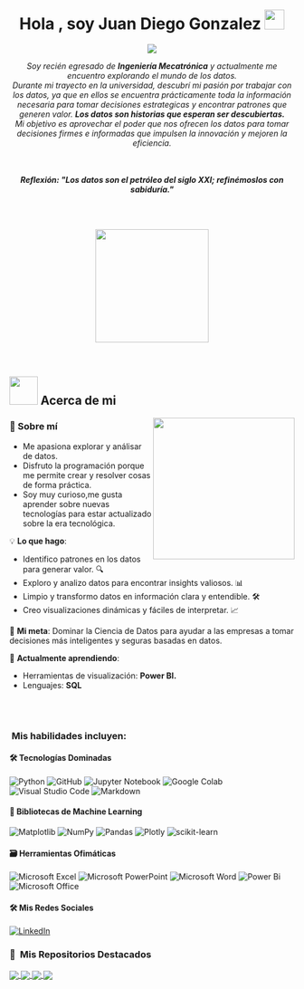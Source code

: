 <h1 align="center"><b>Hola , soy Juan Diego Gonzalez </b><img src="https://media.giphy.com/media/hvRJCLFzcasrR4ia7z/giphy.gif" width="35"></h1>

<p align="center">
  <a href="https://github.com/JuanGonzalez7270"><img src="https://readme-typing-svg.herokuapp.com?font=Time+New+Roman&color=%23C8BE25&size=25&center=true&vCenter=true&width=600&height=100&lines=Curioso,+Critico+Y+Argumentativo;Cientifico+de+Datos+en+crecimiento;La+verdad+está+en+los+datos;Tecnología+%2B+Datos+=+Futuro"></a>
</p>


<p align="center">
  <em>
    Soy recién egresado de <b>Ingeniería Mecatrónica</b> 
    y actualmente me encuentro explorando el mundo de los datos.<br>
    Durante mi trayecto en la universidad, descubrí mi pasión por trabajar con los datos, ya que en ellos se encuentra prácticamente toda la información necesaria para tomar decisiones estrategicas y encontrar patrones que generen valor. <b>Los datos son historias que esperan ser descubiertas.</b><br>
    Mi objetivo es aprovechar el poder que nos ofrecen los datos para tomar decisiones firmes e informadas que impulsen la innovación y mejoren la eficiencia.
  </em>
  <br>

<br>
<br>
<p align="center">
  <b><i>Reflexión: "Los datos son el petróleo del siglo XXI; refinémoslos con sabiduría."</i></b>
</p>
</br>
</br>


<p align="center">
  <img src="https://readme-typing-svg.herokuapp.com?font=Orbitron&size=40&color=%2379A500&height=67&duration=3000&center=true&lines=%F0%9F%85%B6%F0%9F%86%81%F0%9F%85%B4%F0%9F%85%B4%F0%9F%86%83%F0%9F%85%B8%F0%9F%85%BD%F0%9F%85%B6%F0%9F%86%82" width="200">
</p>


<br>

	
## <picture><img src = "https://github.com/7oSkaaa/7oSkaaa/blob/main/Images/about_me.gif?raw=true" width = 50px></picture> Acerca de mi

<picture> <img align="right" src="https://github.com/7oSkaaa/7oSkaaa/blob/main/Images/Right_Side.gif?raw=true" width = 250px></picture>

### 🎯 Sobre mí  
- Me apasiona explorar y análisar de datos.  
- Disfruto la programación porque me permite crear y resolver cosas de forma práctica.
- Soy muy curioso,me gusta aprender sobre nuevas tecnologías para estar actualizado sobre la era tecnológica.

💡 **Lo que hago**:
- Identifico patrones en los datos para generar valor. 🔍
- Exploro y analizo datos para encontrar insights valiosos. 📊
- Limpio y transformo datos en información clara y entendible. 🛠️
- Creo visualizaciones dinámicas y fáciles de interpretar. 📈

🎯 **Mi meta**:
Dominar la Ciencia de Datos para ayudar a las empresas a tomar decisiones más inteligentes y seguras basadas en datos.

🌱 **Actualmente aprendiendo**:  
- Herramientas de visualización: **Power BI.**  
- Lenguajes: **SQL**

<br><br>

### &nbsp;Mis habilidades incluyen:
<h4> 🛠 Tecnologías Dominadas </h4>

<span> 

  
![Python](https://img.shields.io/badge/python-3670A0?style=for-the-badge&logo=python&logoColor=ffdd54)
![GitHub](https://img.shields.io/badge/github-%23121011.svg?style=for-the-badge&logo=github&logoColor=white)
![Jupyter Notebook](https://img.shields.io/badge/jupyter-%23FA0F00.svg?style=for-the-badge&logo=jupyter&logoColor=white)
![Google Colab](https://img.shields.io/badge/Google%20Colab-%23F9A825.svg?style=for-the-badge&logo=googlecolab&logoColor=white)
![Visual Studio Code](https://img.shields.io/badge/Visual%20Studio%20Code-0078d7.svg?style=for-the-badge&logo=visual-studio-code&logoColor=white)
![Markdown](https://img.shields.io/badge/markdown-%23000000.svg?style=for-the-badge&logo=markdown&logoColor=white)

</span>


<h4> 🧰 Bibliotecas de Machine Learning </h4>
<span>

![Matplotlib](https://img.shields.io/badge/Matplotlib-%23ffffff.svg?style=for-the-badge&logo=Matplotlib&logoColor=black)
![NumPy](https://img.shields.io/badge/numpy-%23013243.svg?style=for-the-badge&logo=numpy&logoColor=white)
![Pandas](https://img.shields.io/badge/pandas-%23150458.svg?style=for-the-badge&logo=pandas&logoColor=white)
![Plotly](https://img.shields.io/badge/Plotly-%233F4F75.svg?style=for-the-badge&logo=plotly&logoColor=white)
![scikit-learn](https://img.shields.io/badge/scikit--learn-%23F7931E.svg?style=for-the-badge&logo=scikit-learn&logoColor=white)

</span>

<h4> 🗃 Herramientas Ofimáticas </h4>
<span>

![Microsoft Excel](https://img.shields.io/badge/Microsoft_Excel-217346?style=for-the-badge&logo=microsoft-excel&logoColor=white)
![Microsoft PowerPoint](https://img.shields.io/badge/Microsoft_PowerPoint-B7472A?style=for-the-badge&logo=microsoft-powerpoint&logoColor=white)
![Microsoft Word](https://img.shields.io/badge/Microsoft_Word-2B579A?style=for-the-badge&logo=microsoft-word&logoColor=white)
![Power Bi](https://img.shields.io/badge/power_bi-F2C811?style=for-the-badge&logo=powerbi&logoColor=black)
![Microsoft Office](https://img.shields.io/badge/Microsoft_Office-D83B01?style=for-the-badge&logo=microsoft-office&logoColor=white)

</span>



<h4> 🛠 Mis Redes Sociales </h4>
<span>
  
[![LinkedIn](https://img.shields.io/badge/LinkedIn-%230077B5.svg?style=for-the-badge&logo=linkedin&logoColor=white)]([https://www.linkedin.com/in/juan-diego-gonzalez-8124112a5/])

</span>

  
### 📌 &nbsp;Mis Repositorios Destacados

<a href="https://github.com/JuanGonzalez7270/Final_Assignment_IBM">
  <img align="center" src="https://github-readme-stats.vercel.app/api/pin/?username=JuanGonzalez7270&repo=Final_Assignment_IBM&theme=tokyonight" />
</a>

<a href="https://github.com/JuanGonzalez7270/Casos_enfermedad_Guatemala">
  <img align="center" src="https://github-readme-stats.vercel.app/api/pin/?username=JuanGonzalez7270&repo=Casos_enfermedad_Guatemala&theme=tokyonight" />
</a>

<a href="https://github.com/JuanGonzalez7270/Clasificacion_de_especies_de_peces">
  <img align="center" src="https://github-readme-stats.vercel.app/api/pin/?username=JuanGonzalez7270&repo=Clasificacion_de_especies_de_peces&theme=tokyonight" />
</a>

<a href="https://github.com/JuanGonzalez7270/Consumo_de_gasolina_en_EEUU_2012">
  <img align="center" src="https://github-readme-stats.vercel.app/api/pin/?username=JuanGonzalez7270&repo=Consumo_de_gasolina_en_EEUU_2012&theme=tokyonight" />
</a>







